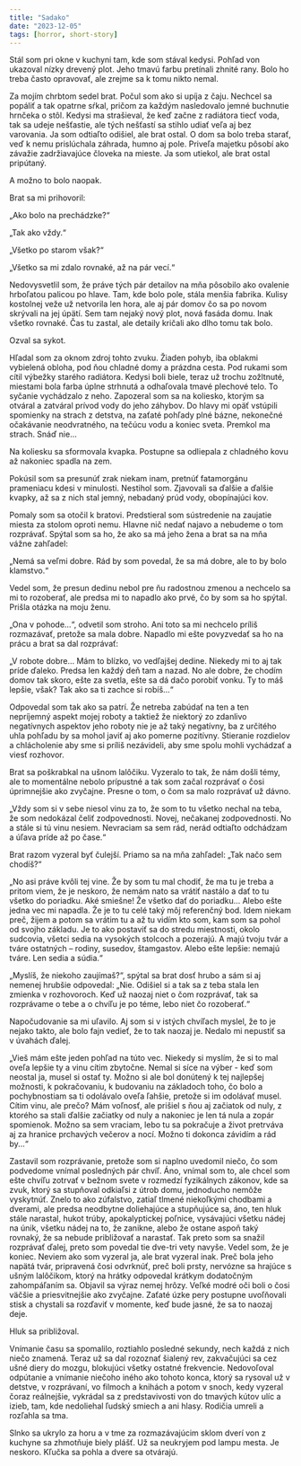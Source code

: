 ```yaml
---
title: "Sadako"
date: "2023-12-05"
tags: [horror, short-story]
---
```


Stál som pri okne v kuchyni tam, kde som stával kedysi. Pohľad von ukazoval nízky drevený plot. Jeho tmavú farbu pretínali zhnité rany. Bolo ho treba často opravovať, ale zrejme sa k tomu nikto nemal.

Za mojím chrbtom sedel brat. Počul som ako si upíja z čaju. Nechcel sa popáliť a tak opatrne sŕkal, pričom za každým nasledovalo jemné buchnutie hrnčeka o stôl. Kedysi ma strašieval, že keď začne z radiátora tiecť voda, tak sa udeje nešťastie, ale tých nešťastí sa stihlo udiať veľa aj bez varovania. Ja som odtiaľto odišiel, ale brat ostal. O dom sa bolo treba starať, veď k nemu prislúchala záhrada, humno aj pole. Priveľa majetku pôsobí ako závažie zadržiavajúce človeka na mieste. Ja som utiekol, ale brat ostal pripútaný.

A možno to bolo naopak.

Brat sa mi prihovoril:

„Ako bolo na prechádzke?“

„Tak ako vždy.“

„Všetko po starom však?“

„Všetko sa mi zdalo rovnaké, až na pár vecí.“

Nedovysvetlil som, že práve tých pár detailov na mňa pôsobilo ako ovalenie hrboľatou palicou po hlave. Tam, kde bolo pole, stála menšia fabrika. Kulisy kostolnej veže už netvorila len hora, ale aj pár domov čo sa po novom skrývali na jej úpätí. Sem tam nejaký nový plot, nová fasáda domu. Inak všetko rovnaké. Čas tu zastal, ale detaily kričali ako dlho tomu tak bolo.

Ozval sa sykot.

Hľadal som za oknom zdroj tohto zvuku. Žiaden pohyb, iba oblakmi vybielená obloha, pod ňou chladné domy a prázdna cesta. Pod rukami som cítil výbežky starého radiátora. Kedysi boli biele, teraz už trochu zožltnuté, miestami bola farba úplne strhnutá a odhaľovala tmavé plechové telo. To syčanie vychádzalo z neho. Zapozeral som sa na koliesko, ktorým sa otváral a zatváral prívod vody do jeho záhybov. Do hlavy mi opäť vstúpili spomienky na strach z detstva, na zaťaté pohľady plné bázne, nekonečné očakávanie neodvratného, na tečúcu vodu a koniec sveta. Premkol ma strach. Snáď nie…

Na koliesku sa sformovala kvapka. Postupne sa odliepala z chladného kovu až nakoniec spadla na zem.

Pokúsil som sa presunúť zrak niekam inam, pretnúť fatamorgánu prameniacu kdesi v minulosti. Nestihol som. Zjavovali sa ďalšie a ďalšie kvapky, až sa z nich stal jemný, nebadaný prúd vody, obopínajúci kov.

Pomaly som sa otočil k bratovi. Predstieral som sústredenie na zaujatie miesta za stolom oproti nemu. Hlavne nič nedať najavo a nebudeme o tom rozprávať.
Spýtal som sa ho, že ako sa má jeho žena a brat sa na mňa vážne zahľadel:

„Nemá sa veľmi dobre. Rád by som povedal, že sa má dobre, ale to by bolo klamstvo.“

Vedel som, že presun dedinu nebol pre ňu radostnou zmenou a nechcelo sa mi to rozoberať, ale predsa mi to napadlo ako prvé, čo by som sa ho spýtal. Prišla otázka na moju ženu.

„Ona v pohode…“, odvetil som stroho. Ani toto sa mi nechcelo príliš rozmazávať, pretože sa mala dobre. Napadlo mi ešte povyzvedať sa ho na prácu a brat sa dal rozprávať:

„V robote dobre… Mám to blízko, vo vedľajšej dedine. Niekedy mi to aj tak príde ďaleko. Predsa len každý deň tam a nazad. No ale dobre, že chodím domov tak skoro, ešte za svetla, ešte sa dá dačo porobiť vonku. Ty to máš lepšie, však? Tak ako sa ti zachce si robíš…“

Odpovedal som tak ako sa patrí. Že netreba zabúdať na ten a ten nepríjemný aspekt mojej roboty a taktiež že niektorý zo zdanlivo negatívnych aspektov jeho roboty nie je až taký negatívny, ba z určitého uhla pohľadu by sa mohol javiť aj ako pomerne pozitívny. Stieranie rozdielov a chlácholenie aby sme si príliš nezávideli, aby sme spolu mohli vychádzať a viesť rozhovor.

Brat sa poškrabkal na ušnom lalôčiku. Vyzeralo to tak, že nám došli témy, ale to momentálne nebolo prípustné a tak som začal rozprávať o čosi úprimnejšie ako zvyčajne. Presne o tom, o čom sa malo rozprávať už dávno.

„Vždy som si v sebe niesol vinu za to, že som to tu všetko nechal na teba, že som nedokázal čeliť zodpovednosti. Novej, nečakanej zodpovednosti. No a stále si tú vinu nesiem. Nevraciam sa sem rád, nerád odtiaľto odchádzam a úľava príde až po čase.“

Brat razom vyzeral byť čulejší. Priamo sa na mňa zahľadel: „Tak načo sem chodíš?“

„No asi práve kvôli tej vine. Že by som tu mal chodiť, že ma tu je treba a pritom viem, že je neskoro, že nemám nato sa vrátiť nastálo a dať to tu všetko do poriadku. Aké smiešne! Že všetko dať do poriadku… Alebo ešte jedna vec mi napadla. Že je to tu celé taký môj referenčný bod. Idem niekam preč, žijem a potom sa vrátim tu a až tu vidím kto som, kam som sa pohol od svojho základu. Je to ako postaviť sa do stredu miestnosti, okolo sudcovia, všetci sedia na vysokých stolcoch a pozerajú. A majú tvoju tvár a tváre ostatných – rodiny, susedov, štamgastov. Alebo ešte lepšie: nemajú tváre. Len sedia a súdia.“

„Myslíš, že niekoho zaujímaš?“, spýtal sa brat dosť hrubo a sám si aj nemenej hrubšie odpovedal: „Nie. Odišiel si a tak sa z teba stala len zmienka v rozhovoroch. Keď už naozaj niet o čom rozprávať, tak sa rozprávame o tebe a o chvíľu je po téme, lebo niet čo rozoberať.“

Napočudovanie sa mi uľavilo. Aj som si v istých chvíľach myslel, že to je nejako takto, ale bolo fajn vedieť, že to tak naozaj je. Nedalo mi nepustiť sa v úvahách ďalej.

„Vieš mám ešte jeden pohľad na túto vec. Niekedy si myslím, že si to mal oveľa lepšie ty a vinu cítim zbytočne. Nemal si síce na výber - keď som neostal ja, musel si ostať ty. Možno si ale bol donútený k tej najlepšej možnosti, k pokračovaniu, k budovaniu na základoch toho, čo bolo a pochybnostiam sa ti odolávalo oveľa ľahšie, pretože si im odolávať musel. Cítim vinu, ale prečo? Mám voľnosť, ale prišiel s ňou aj začiatok od nuly, z ktorého sa stali ďalšie začiatky od nuly a nakoniec je len tá nula a zopár spomienok. Možno sa sem vraciam, lebo tu sa pokračuje a život pretrváva aj za hranice prchavých večerov a nocí. Možno ti dokonca závidím a rád by...“

Zastavil som rozprávanie, pretože som si naplno uvedomil niečo, čo som podvedome vnímal posledných pár chvíľ. Áno, vnímal som to, ale chcel som ešte chvíľu zotrvať v bežnom svete v rozmedzí fyzikálnych zákonov, kde sa zvuk, ktorý sa stupňoval odkiaľsi z útrob domu, jednoducho nemôže vyskytnúť. Znelo to ako zúfalstvo, zatiaľ tlmené niekoľkými chodbami a dverami, ale predsa neodbytne doliehajúce a stupňujúce sa, áno, ten hluk stále narastal, hukot trúby, apokalyptickej poľnice, vysávajúci všetku nádej na únik, všetku nádej na to, že zanikne, alebo že ostane aspoň taký rovnaký, že sa nebude približovať a narastať. Tak preto som sa snažil rozprávať ďalej, preto som povedal tie dve-tri vety navyše. Vedel som, že je koniec. Neviem ako som vyzeral ja, ale brat vyzeral inak. Preč bola jeho napätá tvár, pripravená čosi odvrknúť, preč boli prsty, nervózne sa hrajúce s ušným lalôčikom, ktorý na hrátky odpovedal krátkym dodatočným zahompáľaním sa. Objavil sa výraz nemej hrôzy. Veľké modré oči boli o čosi väčšie a priesvitnejšie ako zvyčajne. Zaťaté úzke pery postupne uvoľňovali stisk a chystali sa rozďaviť v momente, keď bude jasné, že sa to naozaj deje.

Hluk sa približoval.

Vnímanie času sa spomalilo, roztiahlo posledné sekundy, nech každá z nich niečo znamená. Teraz už sa dal rozoznať šialený rev, zakvačujúci sa cez ušné diery do mozgu, blokujúci všetky ostatné frekvencie. Nedovoľoval odpútanie a vnímanie niečoho iného ako tohoto konca, ktorý sa rysoval už v detstve, v rozprávaní, vo filmoch a knihách a potom v snoch, kedy vyzeral čoraz reálnejšie, vykrádal sa z predstavivosti von do tmavých kútov ulíc a izieb, tam, kde nedoliehal ľudský smiech a ani hlasy. Rodičia umreli a rozľahla sa tma.

Slnko sa ukrylo za horu a v tme za rozmazávajúcim sklom dverí von z kuchyne sa zhmotňuje biely plášť. Už sa neukryjem pod lampu mesta. Je neskoro. Kľučka sa pohla a dvere sa otvárajú.
